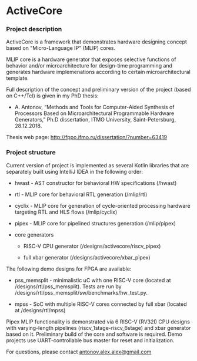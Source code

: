 # ActiveCore

### Project description

ActiveCore is a framework that demonstrates hardware designing concept based on "Micro-Language IP" (MLIP) cores.

MLIP core is a hardware generator that exposes selective functions of behavior and/or microarchitecture for design-time programming and generates hardware implemenations according to certain microarchitectural template.

Full description of the concept and preliminary version of the project (based on C++/Tcl) is given in my PhD thesis:

* A. Antonov, “Methods and Tools for Computer-Aided Synthesis of Processors Based on Microarchitectural Programmable Hardware Generators,” Ph.D dissertation, ITMO University, Saint-Petersburg, 28.12.2018.

Thesis web page: http://fppo.ifmo.ru/dissertation/?number=63419

### Project structure

Current version of project is implemented as several Kotlin libraries that are separately built using IntelliJ IDEA in the following order:

* hwast - AST constructor for behavioral HW specifications (/hwast)

* rtl - MLIP core for behavioral RTL generation (/mlip/rtl)

* cyclix - MLIP core for generation of cycle-oriented processing hardware targeting RTL and HLS flows (/mlip/cyclix)

* pipex - MLIP core for pipelined structures generation (/mlip/pipex)

* core generators

	* RISC-V CPU generator (/designs/activecore/riscv_pipex)

	* full xbar generator (/designs/activecore/xbar_pipex)

The following demo designs for FPGA are available:

* pss_memsplit - minimalistic uC with one RISC-V core (located at /designs/rtl/pss_memsplit). Tests are run by /designs/rtl/pss_memsplit/sw/benchmarks/hw_test.py.

* mpss - SoC with multiple RISC-V cores connected by full xbar (located at /designs/rtl/mpss)

Pipex MLIP functionality is demonstrated via 6 RISC-V (RV32I) CPU designs with varying-length pipelines (riscv_1stage-riscv_6stage) and xbar generator based on it. Preliminary build of the core and software is required. Demo projects use UART-controllable bus master for reset and initialization.

For questions, please contact antonov.alex.alex@gmail.com
